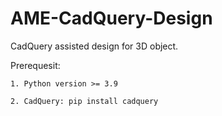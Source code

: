 # AME-CadQuery-Design

 CadQuery assisted design for 3D object.


Prerequesit: 

    1. Python version >= 3.9

    2. CadQuery: pip install cadquery
